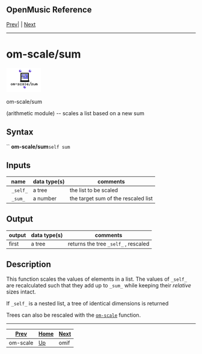 OpenMusic Reference  
---  
[Prev](om-scale)| | [Next](omif)  
  
* * *

# om-scale/sum

![](figures/functions/arithmetic/om-scalesum.png)

  
  
om-scale/sum  
  
(arithmetic module) \-- scales a list based on a new sum  

## Syntax

`` **om-scale/sum**` self sum `

## Inputs

name| data type(s)| comments  
---|---|---  
` _self_`|  a tree| the list to be scaled  
` _sum_`|  a number| the target sum of the rescaled list  
  
## Output

output| data type(s)| comments  
---|---|---  
first| a tree| returns the tree `_self_` , rescaled  
  
## Description

This function scales the values of elements in a list. The values of `_self_`
are recalculated such that they add up to `_sum_` while keeping their
_relative_ sizes intact.

If `_self_` is a nested list, a tree of identical dimensions is returned

Trees can also be rescaled with the [`om-scale`](om-scale) function.

* * *

[Prev](om-scale)| [Home](index)| [Next](omif)  
---|---|---  
om-scale| [Up](funcref.main)| omif

